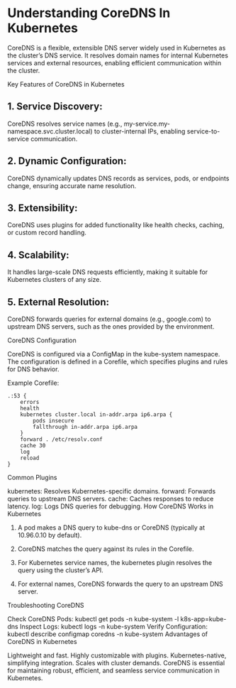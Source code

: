 # Understanding CoreDNS In Kubernetes

CoreDNS is a flexible, extensible DNS server widely used in Kubernetes as the cluster’s DNS service. It resolves domain names for internal Kubernetes services and external resources, enabling efficient communication within the cluster.

Key Features of CoreDNS in Kubernetes


## 1. Service Discovery:

CoreDNS resolves service names (e.g., my-service.my-namespace.svc.cluster.local) to cluster-internal IPs, enabling service-to-service communication.

## 2. Dynamic Configuration:

CoreDNS dynamically updates DNS records as services, pods, or endpoints change, ensuring accurate name resolution.

## 3. Extensibility:

CoreDNS uses plugins for added functionality like health checks, caching, or custom record handling.

## 4. Scalability:

It handles large-scale DNS requests efficiently, making it suitable for Kubernetes clusters of any size.

## 5. External Resolution:

CoreDNS forwards queries for external domains (e.g., google.com) to upstream DNS servers, such as the ones provided by the environment.

CoreDNS Configuration

CoreDNS is configured via a ConfigMap in the kube-system namespace. The configuration is defined in a Corefile, which specifies plugins and rules for DNS behavior.

Example Corefile:
```
.:53 {
    errors
    health
    kubernetes cluster.local in-addr.arpa ip6.arpa {
        pods insecure
        fallthrough in-addr.arpa ip6.arpa
    }
    forward . /etc/resolv.conf
    cache 30
    log
    reload
}

```
Common Plugins

kubernetes: Resolves Kubernetes-specific domains.
forward: Forwards queries to upstream DNS servers.
cache: Caches responses to reduce latency.
log: Logs DNS queries for debugging.
How CoreDNS Works in Kubernetes

1. A pod makes a DNS query to kube-dns or CoreDNS (typically at 10.96.0.10 by default).

2. CoreDNS matches the query against its rules in the Corefile.

3. For Kubernetes service names, the kubernetes plugin resolves the query using the cluster’s API.

4. For external names, CoreDNS forwards the query to an upstream DNS server.

Troubleshooting CoreDNS

Check CoreDNS Pods:
kubectl get pods -n kube-system -l k8s-app=kube-dns
Inspect Logs:
kubectl logs -n kube-system <coredns-pod-name>
Verify Configuration:
kubectl describe configmap coredns -n kube-system
Advantages of CoreDNS in Kubernetes

Lightweight and fast.
Highly customizable with plugins.
Kubernetes-native, simplifying integration.
Scales with cluster demands.
CoreDNS is essential for maintaining robust, efficient, and seamless service communication in Kubernetes.